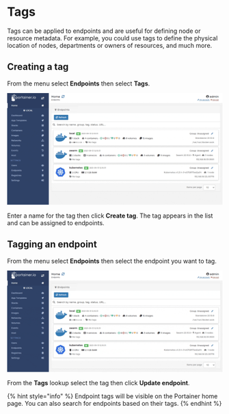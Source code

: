 # Tags

Tags can be applied to endpoints and are useful for defining node or resource metadata. For example, you could use tags to define the physical location of nodes, departments or owners of resources, and much more.

## Creating a tag

From the menu select **Endpoints** then select **Tags**. 

![](../../.gitbook/assets/endpoints-tags-1.gif)

Enter a name for the tag then click **Create tag**. The tag appears in the list and can be assigned to endpoints.

## Tagging an endpoint

From the menu select **Endpoints** then select the endpoint you want to tag.

![](../../.gitbook/assets/endpoints-tags-2.gif)

From the **Tags** lookup select the tag then click **Update endpoint**.

{% hint style="info" %}
Endpoint tags will be visible on the Portainer home page. You can also search for endpoints based on their tags.
{% endhint %}

